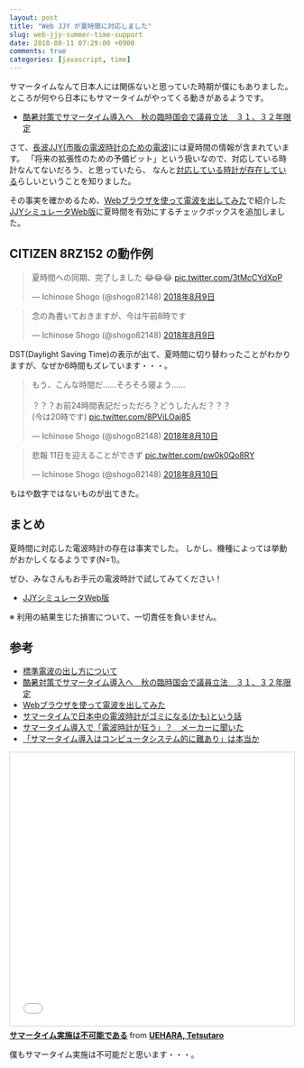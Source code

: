 ```yaml
---
layout: post
title: "Web JJY が夏時間に対応しました"
slug: web-jjy-summer-time-support
date: 2018-08-11 07:29:00 +0900
comments: true
categories: [javascript, time]
---
```


サマータイムなんて日本人には関係ないと思っていた時期が僕にもありました。
ところが何やら日本にもサマータイムがやってくる動きがあるようです。

- [酷暑対策でサマータイム導入へ　秋の臨時国会で議員立法　３１、３２年限定](https://www.sankei.com/politics/news/180806/plt1808060002-n1.html)

さて、[長波JJY(市販の電波時計のための電波)](http://jjy.nict.go.jp/jjy/trans/index.html)には夏時間の情報が含まれています。
「将来の拡張性のための予備ビット」という扱いなので、対応している時計なんてないだろう、と思っていたら、
なんと[対応している時計が存在している](https://mzsm.me/2018/08/08/jjy-dst/)らしいということを知りました。

その事実を確かめるため、[Webブラウザを使って電波を出してみた](https://shogo82148.github.io/blog/2016/03/29/web-jjy/)で紹介した
[JJYシミュレータWeb版](https://shogo82148.github.io/web-jjy/)に夏時間を有効にするチェックボックスを追加しました。

## CITIZEN 8RZ152 の動作例

<blockquote class="twitter-tweet" data-lang="ja"><p lang="ja" dir="ltr">夏時間への同期、完了しました 😂😂😂 <a href="https://t.co/3tMcCYdXpP">pic.twitter.com/3tMcCYdXpP</a></p>&mdash; Ichinose Shogo (@shogo82148) <a href="https://twitter.com/shogo82148/status/1027691418637107202?ref_src=twsrc%5Etfw">2018年8月9日</a></blockquote>
<script async src="https://platform.twitter.com/widgets.js" charset="utf-8"></script>

<blockquote class="twitter-tweet" data-conversation="none" data-lang="ja"><p lang="ja" dir="ltr">念の為書いておきますが、今は午前8時です</p>&mdash; Ichinose Shogo (@shogo82148) <a href="https://twitter.com/shogo82148/status/1027694764697645056?ref_src=twsrc%5Etfw">2018年8月9日</a></blockquote>
<script async src="https://platform.twitter.com/widgets.js" charset="utf-8"></script>

DST(Daylight Saving Time)の表示が出て、夏時間に切り替わったことがわかりますが、なぜか6時間もズレています・・・。

<blockquote class="twitter-tweet" data-conversation="none" data-lang="ja"><p lang="ja" dir="ltr">もう、こんな時間だ……そろそろ寝よう……<br><br>？？？お前24時間表記だっただろ？どうしたんだ？？？<br>(今は20時です) <a href="https://t.co/8PViLOaj85">pic.twitter.com/8PViLOaj85</a></p>&mdash; Ichinose Shogo (@shogo82148) <a href="https://twitter.com/shogo82148/status/1027876134736646145?ref_src=twsrc%5Etfw">2018年8月10日</a></blockquote>
<script async src="https://platform.twitter.com/widgets.js" charset="utf-8"></script>

<blockquote class="twitter-tweet" data-conversation="none" data-lang="ja"><p lang="ja" dir="ltr">悲報 11日を迎えることができず <a href="https://t.co/pw0k0Qo8RY">pic.twitter.com/pw0k0Qo8RY</a></p>&mdash; Ichinose Shogo (@shogo82148) <a href="https://twitter.com/shogo82148/status/1027988579417346050?ref_src=twsrc%5Etfw">2018年8月10日</a></blockquote>
<script async src="https://platform.twitter.com/widgets.js" charset="utf-8"></script>

もはや数字ではないものが出てきた。

## まとめ

夏時間に対応した電波時計の存在は事実でした。
しかし、機種によっては挙動がおかしくなるようです(N=1)。

ぜひ、みなさんもお手元の電波時計で試してみてください！

- [JJYシミュレータWeb版](https://shogo82148.github.io/web-jjy/)

※ 利用の結果生じた損害について、一切責任を負いません。

## 参考

- [標準電波の出し方について](http://jjy.nict.go.jp/jjy/trans/index.html)
- [酷暑対策でサマータイム導入へ　秋の臨時国会で議員立法　３１、３２年限定](https://www.sankei.com/politics/news/180806/plt1808060002-n1.html)
- [Webブラウザを使って電波を出してみた](https://shogo82148.github.io/blog/2016/03/29/web-jjy/)
- [サマータイムで日本中の電波時計がゴミになる(かも)という話](https://mzsm.me/2018/08/08/jjy-dst/)
- [サマータイム導入で「電波時計が狂う」？　メーカーに聞いた](http://www.itmedia.co.jp/news/articles/1808/09/news094.html)
- [「サマータイム導入はコンピュータシステム的に難あり」は本当か](http://blogos.com/article/317015/)

<iframe src="//www.slideshare.net/slideshow/embed_code/key/dcdqZKvIZ1tukL" width="595" height="485" frameborder="0" marginwidth="0" marginheight="0" scrolling="no" style="border:1px solid #CCC; border-width:1px; margin-bottom:5px; max-width: 100%;" allowfullscreen> </iframe> <div style="margin-bottom:5px"> <strong> <a href="//www.slideshare.net/tetsutalow/ss-109290879" title="サマータイム実施は不可能である" target="_blank">サマータイム実施は不可能である</a> </strong> from <strong><a href="https://www.slideshare.net/tetsutalow" target="_blank">UEHARA, Tetsutaro</a></strong> </div>

僕もサマータイム実施は不可能だと思います・・・。
